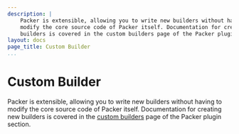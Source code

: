 ```yaml
---
description: |
    Packer is extensible, allowing you to write new builders without having to
    modify the core source code of Packer itself. Documentation for creating new
    builders is covered in the custom builders page of the Packer plugin section.
layout: docs
page_title: Custom Builder
...
```


# Custom Builder

Packer is extensible, allowing you to write new builders without having to
modify the core source code of Packer itself. Documentation for creating new
builders is covered in the [custom builders](/docs/extend/builder.html) page of
the Packer plugin section.
